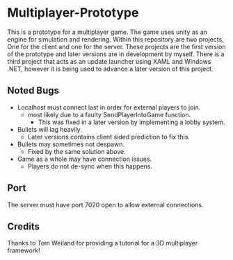 # Multiplayer-Prototype
This is a prototype for a multiplayer game. The game uses unity as an engine for simulation and rendering. Within this repository are two projects, One for the client and one for the server. These projects are the first version of the prototype and later versions are in development by myself. There is a third project that acts as an update launcher using XAML and Windows .NET, however it is being used to advance a later version of this project.

## Noted Bugs
* Localhost must connect last in order for external players to join.
  * most likely due to a faulty SendPlayerIntoGame function.
    * This was fixed in a later version by implementing a lobby system.
* Bullets will lag heavily.
  * Later versions contains client sided prediction to fix this.
* Bullets may sometimes not despawn.
  * Fixed by the same solution above.
* Game as a whole may have connection issues.
  * Players do not de-sync when this happens.

## Port
The server must have port 7020 open to allow external connections.
## Credits
Thanks to Tom Weiland for providing a tutorial for a 3D multiplayer framework!
